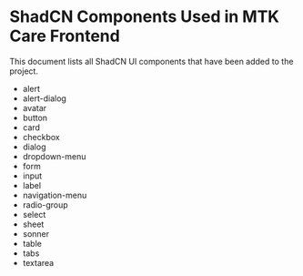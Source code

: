 # ShadCN Components Used in MTK Care Frontend

This document lists all ShadCN UI components that have been added to the project.

- alert
- alert-dialog
- avatar
- button
- card
- checkbox
- dialog
- dropdown-menu
- form
- input
- label
- navigation-menu
- radio-group
- select
- sheet
- sonner
- table
- tabs
- textarea
